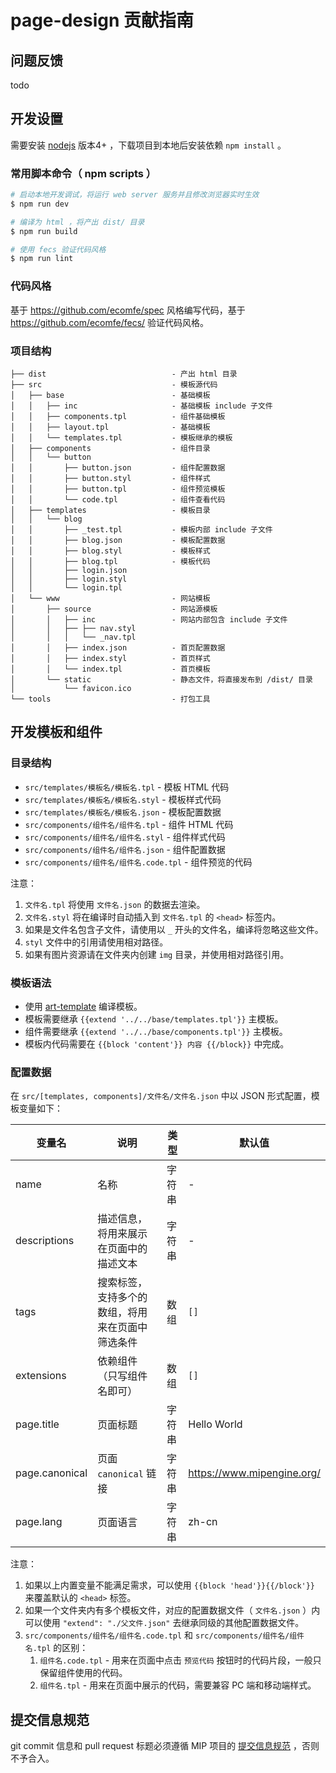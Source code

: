 # page-design 贡献指南

## 问题反馈

todo

## 开发设置

需要安装 [nodejs](https://nodejs.org/) 版本4+ ，下载项目到本地后安装依赖 `npm install` 。

### 常用脚本命令（ npm scripts ）

``` bash
# 启动本地开发调试，将运行 web server 服务并且修改浏览器实时生效
$ npm run dev

# 编译为 html ，将产出 dist/ 目录
$ npm run build

# 使用 fecs 验证代码风格
$ npm run lint
```

### 代码风格

基于 <https://github.com/ecomfe/spec> 风格编写代码，基于 <https://github.com/ecomfe/fecs/> 验证代码风格。

### 项目结构

```
├── dist                            - 产出 html 目录
├── src                             - 模板源代码
│   ├── base                        - 基础模板
│   │   ├── inc                     - 基础模板 include 子文件
│   │   ├── components.tpl          - 组件基础模板
│   │   ├── layout.tpl              - 基础模板
│   │   └── templates.tpl           - 模板继承的模板
│   ├── components                  - 组件目录
│   │   └── button
│   │       ├── button.json         - 组件配置数据
│   │       ├── button.styl         - 组件样式
│   │       ├── button.tpl          - 组件预览模板
│   │       └── code.tpl            - 组件查看代码
│   ├── templates                   - 模板目录
│   │   └── blog
│   │       ├── _test.tpl           - 模板内部 include 子文件
│   │       ├── blog.json           - 模板配置数据
│   │       ├── blog.styl           - 模板样式
│   │       ├── blog.tpl            - 模板代码
│   │       ├── login.json
│   │       ├── login.styl
│   │       └── login.tpl
│   └── www                         - 网站模板
│       ├── source                  - 网站源模板
│       │   ├── inc                 - 网站内部包含 include 子文件
│       │   ├── ├── nav.styl
│       │   │   └── _nav.tpl
│       │   ├── index.json          - 首页配置数据
│       │   ├── index.styl          - 首页样式
│       │   └── index.tpl           - 首页模板
│       └── static                  - 静态文件，将直接发布到 /dist/ 目录
│           └── favicon.ico
└── tools                           - 打包工具
```

## 开发模板和组件

### 目录结构

- `src/templates/模板名/模板名.tpl`           - 模板 HTML 代码
- `src/templates/模板名/模板名.styl`          - 模板样式代码
- `src/templates/模板名/模板名.json`          - 模板配置数据
- `src/components/组件名/组件名.tpl`          - 组件 HTML 代码
- `src/components/组件名/组件名.styl`         - 组件样式代码
- `src/components/组件名/组件名.json`         - 组件配置数据
- `src/components/组件名/组件名.code.tpl`     - 组件预览的代码

注意：

1. `文件名.tpl` 将使用 `文件名.json` 的数据去渲染。
1. `文件名.styl` 将在编译时自动插入到 `文件名.tpl` 的 `<head>` 标签内。
1. 如果是文件名包含子文件，请使用以 `_` 开头的文件名，编译将忽略这些文件。
1. `styl` 文件中的引用请使用相对路径。
1. 如果有图片资源请在文件夹内创建 `img` 目录，并使用相对路径引用。

### 模板语法

- 使用 [art-template](https://github.com/aui/art-template) 编译模板。
- 模板需要继承 `{{extend '../../base/templates.tpl'}}` 主模板。
- 组件需要继承 `{{extend '../../base/components.tpl'}}` 主模板。
- 模板内代码需要在 `{{block 'content'}} 内容 {{/block}}` 中完成。

### 配置数据

在 `src/[templates, components]/文件名/文件名.json` 中以 JSON 形式配置，模板变量如下：

变量名 | 说明 | 类型 | 默认值
--- | --- | --- | ---
name | 名称 | 字符串 | -
descriptions | 描述信息，将用来展示在页面中的描述文本 | 字符串 | -
tags | 搜索标签，支持多个的数组，将用来在页面中筛选条件 | 数组 | `[]`
extensions | 依赖组件（只写组件名即可） | 数组 | `[]`
page.title | 页面标题 | 字符串 | Hello World
page.canonical | 页面 `canonical` 链接 | 字符串 | https://www.mipengine.org/
page.lang | 页面语言 | 字符串 | zh-cn

注意：

1. 如果以上内置变量不能满足需求，可以使用 `{{block 'head'}}{{/block'}}` 来覆盖默认的 `<head>` 标签。
1. 如果一个文件夹内有多个模板文件，对应的配置数据文件（ `文件名.json` ）内可以使用 `"extend": "./父文件.json"` 去继承同级的其他配置数据文件。
1. `src/components/组件名/组件名.code.tpl` 和 `src/components/组件名/组件名.tpl` 的区别：
    1. `组件名.code.tpl` - 用来在页面中点击 `预览代码` 按钮时的代码片段，一般只保留组件使用的代码。
    1. `组件名.tpl` - 用来在页面中展示的代码，需要兼容 PC 端和移动端样式。
    

## 提交信息规范

git commit 信息和 pull request 标题必须遵循 MIP 项目的 [提交信息规范](https://github.com/mipengine/spec/blob/master/docs/commit-message-spec.md) ，否则不予合入。
